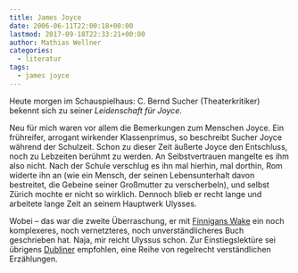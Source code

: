 ```yaml
---
title: James Joyce
date: 2006-06-11T22:00:18+00:00
lastmod: 2017-09-18T22:33:21+00:00
author: Mathias Wellner
categories:
  - literatur
tags:
  - james joyce
---
```

Heute morgen im Schauspielhaus: C. Bernd Sucher (Theaterkritiker) bekennt sich zu seiner _Leidenschaft für Joyce_.
<!--more-->

Neu für mich waren vor allem die Bemerkungen zum Menschen Joyce. Ein frühreifer, arrogant wirkender Klassenprimus, so beschreibt Sucher Joyce während der Schulzeit. Schon zu dieser Zeit äußerte Joyce den Entschluss, noch zu Lebzeiten berühmt zu werden. An Selbstvertrauen mangelte es ihm also nicht. Nach der Schule verschlug es ihn mal hierhin, mal dorthin, Rom widerte ihn an (wie ein Mensch, der seinen Lebensunterhalt davon bestreitet, die Gebeine seiner Großmutter zu verscherbeln), und selbst Zürich mochte er nicht so wirklich. Dennoch blieb er recht lange und arbeitete lange Zeit an seinem Hauptwerk Ulysses.

Wobei &#8211; das war die zweite Überraschung, er mit [Finnigans Wake](https://de.wikipedia.org/wiki/Finnegans_Wake) ein noch komplexeres, noch vernetzteres, noch unverständlicheres Buch geschrieben hat. Naja, mir reicht Ulyssus schon. Zur Einstiegslektüre sei übrigens [Dubliner](https://de.wikipedia.org/wiki/Dubliner_%28James_Joyce%29) empfohlen, eine Reihe von regelrecht verständlichen Erzählungen.